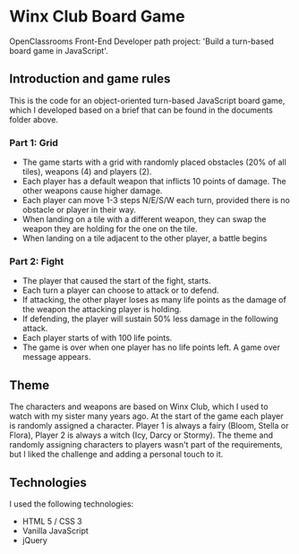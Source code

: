# Winx Club Board Game

OpenClassrooms Front-End Developer path project: 'Build a turn-based board game in JavaScript'.

## Introduction and game rules
This is the code for an object-oriented turn-based JavaScript board game, which I developed based on a brief that can be found in the documents folder above.

### Part 1: Grid
* The game starts with a grid with randomly placed obstacles (20% of all tiles), weapons (4) and players (2). 
* Each player has a default weapon that inflicts 10 points of damage. The other weapons cause higher damage. 
* Each player can move 1-3 steps N/E/S/W each turn, provided there is no obstacle or player in their way. 
* When landing on a tile with a different weapon, they can swap the weapon they are holding for the one on the tile.
* When landing on a tile adjacent to the other player, a battle begins 

### Part 2: Fight
* The player that caused the start of the fight, starts. 
* Each turn a player can choose to attack or to defend. 
* If attacking, the other player loses as many life points as the damage of the weapon the attacking player is holding.
* If defending, the player will sustain 50% less damage in the following attack.
* Each player starts of with 100 life points. 
* The game is over when one player has no life points left. A game over message appears. 


## Theme
The characters and weapons are based on Winx Club, which I used to watch with my sister many years ago. At the start of the game each player is randomly assigned a character. Player 1 is always a fairy (Bloom, Stella or Flora), Player 2 is always a witch (Icy, Darcy or Stormy). The theme and randomly assigning characters to players wasn't part of the requirements, but I liked the challenge and adding a personal touch to it.  

## Technologies
I used the following technologies:
* HTML 5 / CSS 3
* Vanilla JavaScript
* jQuery 